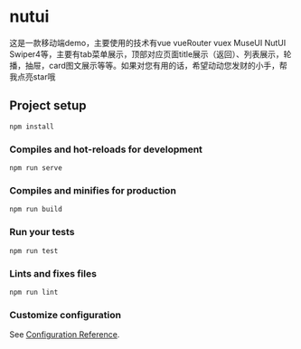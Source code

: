 # nutui
这是一款移动端demo，主要使用的技术有vue vueRouter vuex MuseUI NutUI Swiper4等，主要有tab菜单展示，顶部对应页面title展示（返回）、列表展示，轮播，抽屉，card图文展示等等。如果对您有用的话，希望动动您发财的小手，帮我点亮star哦

## Project setup
```
npm install
```

### Compiles and hot-reloads for development
```
npm run serve
```

### Compiles and minifies for production
```
npm run build
```

### Run your tests
```
npm run test
```

### Lints and fixes files
```
npm run lint
```

### Customize configuration
See [Configuration Reference](https://cli.vuejs.org/config/).

